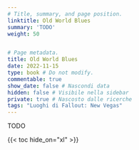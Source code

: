 ```yaml
---
# Title, summary, and page position.
linktitle: Old World Blues
summary: 'TODO'
weight: 50


# Page metadata.
title: Old World Blues
date: 2022-11-15
type: book # Do not modify.
commentable: true
show_date: false # Nascondi data
hidden: false # Visibile nella sidebar
private: true # Nascosto dalle ricerche
tags: "Luoghi di Fallout: New Vegas"
---
```


TODO

{{< toc hide_on="xl" >}}